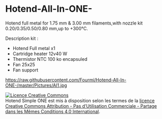 Hotend-All-In-ONE-
==================

Hotend full metal for 1.75 mm &amp; 3.00 mm filaments,with nozzle kit 0.20/0.35/0.50/0.80 mm,up to +300°C.

Description kit :

- Hotend Full metal x1
- Cartridge heater 12v40 W
- Thermistor NTC 100 ko encapsuled
- Fan 25x25
- Fan support

https://raw.githubusercontent.com/Fourmi/Hotend-All-In-ONE-/master/Pictures/AI1.jpg


<a rel="license" href="http://creativecommons.org/licenses/by-nc-sa/4.0/"><img alt="Licence Creative Commons" style="border-width:0" src="https://i.creativecommons.org/l/by-nc-sa/4.0/88x31.png" /></a><br /><span xmlns:dct="http://purl.org/dc/terms/" property="dct:title">Hotend Simple ONE</span> est mis à disposition selon les termes de la <a rel="license" href="http://creativecommons.org/licenses/by-nc-sa/4.0/">licence Creative Commons Attribution - Pas d’Utilisation Commerciale - Partage dans les Mêmes Conditions 4.0 International</a>.

